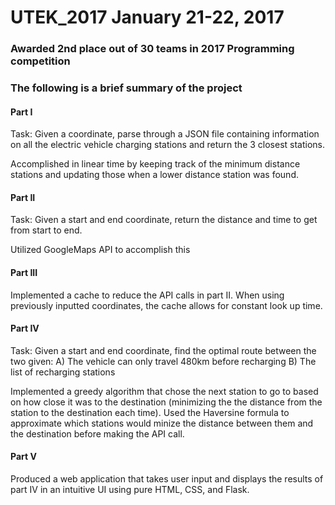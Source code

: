 # UTEK_2017     January 21-22, 2017
### Awarded 2nd place out of 30 teams in 2017 Programming competition

### The following is a brief summary of the project
#### Part I
Task: Given a coordinate, parse through a JSON file containing information on all the electric vehicle charging stations
and return the 3 closest stations.

Accomplished in linear time by keeping track of the minimum distance stations and updating those when a lower distance
station was found.

#### Part II
Task: Given a start and end coordinate, return the distance and time to get from start to end.

Utilized GoogleMaps API to accomplish this

#### Part III
Implemented a cache to reduce the API calls in part II.
When using previously inputted coordinates, the cache allows for constant look up time.

#### **Part IV**
Task: Given a start and end coordinate, find the optimal route between the two given:
A) The vehicle can only travel 480km before recharging
B) The list of recharging stations

Implemented a greedy algorithm that chose the next station to go to based on how close it was to the destination (minimizing the the distance from the station to the destination each time).
Used the Haversine formula to approximate which stations would minize the distance between them and the destination before making the API call.

#### **Part V**
Produced a web application that takes user input and displays the results of part IV in an intuitive UI using pure HTML, CSS, and Flask.
